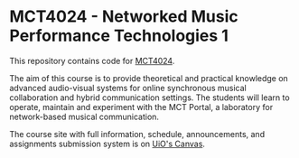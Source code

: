 # MCT4024 - Networked Music Performance Technologies 1

This repository contains code for [MCT4024](https://www.uio.no/studier/emner/hf/imv/MCT4024/index.html). 

The aim of this course is to provide theoretical and practical knowledge on advanced audio-visual systems for online synchronous musical collaboration and hybrid communication settings. The students will learn to operate, maintain and experiment with the MCT Portal, a laboratory for network-based musical communication.

The course site with full information, schedule, announcements, and assignments submission system is on [UiO's Canvas](https://uio.instructure.com/courses/46908). 
